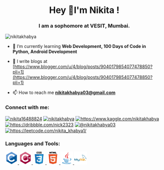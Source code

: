 <h1 align="center">Hey 👋I'm Nikita !</h1>
<h3 align="center">I am a sophomore at VESIT, Mumbai.</h3>

<p align="left"> <img src="https://komarev.com/ghpvc/?username=nikitakhabya&label=Profile%20views&color=0e75b6&style=flat" alt="nikitakhabya" /> </p>

- 🌱 I’m currently learning **Web Development, 100 Days of Code in Python, Android Development**

- 📝 I write blogs at [https://www.blogger.com/u/4/blog/posts/9040179854077478850?pli=1](https://www.blogger.com/u/4/blog/posts/9040179854077478850?pli=1)

- 📫 How to reach me **nikitakhabya03@gmail.com**

<h3 align="left">Connect with me:</h3>
<p align="left">
<a href="https://twitter.com/nikita16488824" target="blank"><img align="center" src="https://raw.githubusercontent.com/rahuldkjain/github-profile-readme-generator/master/src/images/icons/Social/twitter.svg" alt="nikita16488824" height="30" width="40" /></a>
<a href="https://linkedin.com/in/nikitakhabya" target="blank"><img align="center" src="https://raw.githubusercontent.com/rahuldkjain/github-profile-readme-generator/master/src/images/icons/Social/linked-in-alt.svg" alt="nikitakhabya" height="30" width="40" /></a>
<a href="https://kaggle.com/https://www.kaggle.com/nikitakhabya" target="blank"><img align="center" src="https://raw.githubusercontent.com/rahuldkjain/github-profile-readme-generator/master/src/images/icons/Social/kaggle.svg" alt="https://www.kaggle.com/nikitakhabya" height="30" width="40" /></a>
<a href="https://dribbble.com/https://dribbble.com/nick2323" target="blank"><img align="center" src="https://raw.githubusercontent.com/rahuldkjain/github-profile-readme-generator/master/src/images/icons/Social/dribbble.svg" alt="https://dribbble.com/nick2323" height="30" width="40" /></a>
<a href="https://medium.com/@nikitakhabya03" target="blank"><img align="center" src="https://raw.githubusercontent.com/rahuldkjain/github-profile-readme-generator/master/src/images/icons/Social/medium.svg" alt="@nikitakhabya03" height="30" width="40" /></a>
<a href="https://www.leetcode.com/https://leetcode.com/nikita_khabya1/" target="blank"><img align="center" src="https://raw.githubusercontent.com/rahuldkjain/github-profile-readme-generator/master/src/images/icons/Social/leet-code.svg" alt="https://leetcode.com/nikita_khabya1/" height="30" width="40" /></a>
</p>

<h3 align="left">Languages and Tools:</h3>
<p align="left"> <a href="https://www.cprogramming.com/" target="_blank" rel="noreferrer"> <img src="https://raw.githubusercontent.com/devicons/devicon/master/icons/c/c-original.svg" alt="c" width="40" height="40"/> </a> <a href="https://www.w3schools.com/cpp/" target="_blank" rel="noreferrer"> <img src="https://raw.githubusercontent.com/devicons/devicon/master/icons/cplusplus/cplusplus-original.svg" alt="cplusplus" width="40" height="40"/> </a> <a href="https://www.w3schools.com/css/" target="_blank" rel="noreferrer"> <img src="https://raw.githubusercontent.com/devicons/devicon/master/icons/css3/css3-original-wordmark.svg" alt="css3" width="40" height="40"/> </a> <a href="https://www.w3.org/html/" target="_blank" rel="noreferrer"> <img src="https://raw.githubusercontent.com/devicons/devicon/master/icons/html5/html5-original-wordmark.svg" alt="html5" width="40" height="40"/> </a> <a href="https://www.java.com" target="_blank" rel="noreferrer"> <img src="https://raw.githubusercontent.com/devicons/devicon/master/icons/java/java-original.svg" alt="java" width="40" height="40"/> </a> <a href="https://www.mysql.com/" target="_blank" rel="noreferrer"> <img src="https://raw.githubusercontent.com/devicons/devicon/master/icons/mysql/mysql-original-wordmark.svg" alt="mysql" width="40" height="40"/> </a> </p>
